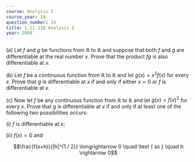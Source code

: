 ```yaml
---
course: Analysis I
course_year: IA
question_number: 16
title: 1.II.11D Analysis I
year: 2008
---
```



(a) Let $f$ and $g$ be functions from $\mathbb{R}$ to $\mathbb{R}$ and suppose that both $f$ and $g$ are differentiable at the real number $x$. Prove that the product $f g$ is also differentiable at $x$.

(b) Let $f$ be a continuous function from $\mathbb{R}$ to $\mathbb{R}$ and let $g(x)=x^{2} f(x)$ for every $x$. Prove that $g$ is differentiable at $x$ if and only if either $x=0$ or $f$ is differentiable at $x$.

(c) Now let $f$ be any continuous function from $\mathbb{R}$ to $\mathbb{R}$ and let $g(x)=f(x)^{2}$ for every $x$. Prove that $g$ is differentiable at $x$ if and only if at least one of the following two possibilities occurs:

(i) $f$ is differentiable at $x$;

(ii) $f(x)=0$ and

$$\frac{f(x+h)}{|h|^{1 / 2}} \longrightarrow 0 \quad \text { as } \quad h \rightarrow 0$$